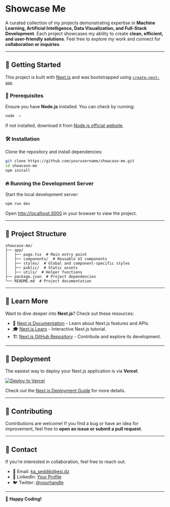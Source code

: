 # Showcase Me

A curated collection of my projects demonstrating expertise in **Machine Learning, Artificial Intelligence, Data Visualization, and Full-Stack Development**. Each project showcases my ability to create **clean, efficient, and user-friendly solutions**. Feel free to explore my work and connect for **collaboration or inquiries**.

---

## 🚀 Getting Started

This project is built with [Next.js](https://nextjs.org) and was bootstrapped using [`create-next-app`](https://nextjs.org/docs/app/api-reference/cli/create-next-app).

### 📌 Prerequisites
Ensure you have **Node.js** installed. You can check by running:
```bash
node -v
```
If not installed, download it from [Node.js official website](https://nodejs.org/).

### 🛠 Installation
Clone the repository and install dependencies:
```bash
git clone https://github.com/yourusername/showcase-me.git
cd showcase-me
npm install
```

### 🔥 Running the Development Server
Start the local development server:
```bash
npm run dev
```

Open [http://localhost:3000](http://localhost:3000) in your browser to view the project.

---

## 📂 Project Structure
```plaintext
showcase-me/
├── app/
│   ├── page.tsx  # Main entry point
│   ├── components/  # Reusable UI components
│   ├── styles/  # Global and component-specific styles
│   ├── public/  # Static assets
│   ├── utils/  # Helper functions
├── package.json  # Project dependencies
└── README.md  # Project documentation
```

---

## 📖 Learn More
Want to dive deeper into **Next.js**? Check out these resources:
- 📘 [Next.js Documentation](https://nextjs.org/docs) - Learn about Next.js features and APIs.
- 🎓 [Next.js Learn](https://nextjs.org/learn) - Interactive Next.js tutorial.
- 🏗️ [Next.js GitHub Repository](https://github.com/vercel/next.js) - Contribute and explore its development.

---

## 🚀 Deployment
The easiest way to deploy your Next.js application is via **Vercel**.

[![Deploy to Vercel](https://vercel.com/button)](https://vercel.com/new?utm_medium=default-template&filter=next.js&utm_source=create-next-app&utm_campaign=create-next-app-readme)

Check out the [Next.js Deployment Guide](https://nextjs.org/docs/app/building-your-application/deploying) for more details.

---

## 🤝 Contributing
Contributions are welcome! If you find a bug or have an idea for improvement, feel free to **open an issue or submit a pull request**.

---

## 📩 Contact
If you're interested in collaboration, feel free to reach out:
- 📧 Email: ka_seddiki@esi.dz
- 🔗 LinkedIn: [Your Profile](https://www.linkedin.com/in/abdessamed-seddiki-15019b211/)
- 🐦 Twitter: [@yourhandle](https://x.com/Abdou28710)

---

🚀 **Happy Coding!**

